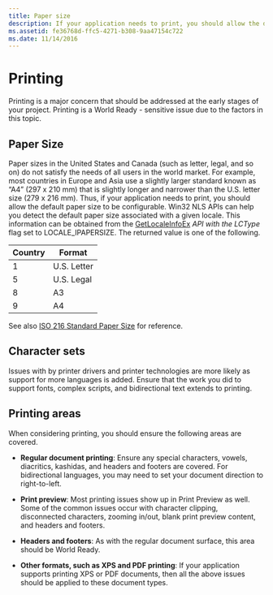 ```yaml
---
title: Paper size
description: If your application needs to print, you should allow the default paper size to be configurable for globalization purpose.
ms.assetid: fe36768d-ffc5-4271-b308-9aa47154c722
ms.date: 11/14/2016
---
```

# Printing

Printing is a major concern that should be addressed at the early stages of your project.
Printing is a World Ready - sensitive issue due to the factors in this topic.

## Paper Size

Paper sizes in the United States and Canada (such as letter, legal, and so on) do not satisfy the needs of all users in the world market.
For example, most countries in Europe and Asia use a slightly larger standard known as “A4” (297 x 210 mm) that is slightly longer and narrower than the U.S. letter size (279 x 216 mm).
Thus, if your application needs to print, you should allow the default paper size to be configurable.
Win32 NLS APIs can help you detect the default paper size associated with a given locale.
This information can be obtained from the [GetLocaleInfoEx](/windows/desktop/api/winnls/nf-winnls-getlocaleinfoex) *API with the LCType* flag set to LOCALE\_IPAPERSIZE.
The returned value is one of the following.

| Country | Format |
| --- | --- |
| 1 | U.S. Letter |
| 5 | U.S. Legal |
| 8 | A3 |
| 9 | A4 |

See also [ISO 216 Standard Paper Size](http://en.wikipedia.org/wiki/ISO_216) for reference.

## Character sets

Issues with by printer drivers and printer technologies are more likely as support for more languages is added.
Ensure that the work you did to support fonts, complex scripts, and bidirectional text extends to printing.

## Printing areas

When considering printing, you should ensure the following areas are covered.

- **Regular document printing**:
  Ensure any special characters, vowels, diacritics, kashidas, and headers and footers are covered.
  For bidirectional languages, you may need to set your document direction to right-to-left.

- **Print preview**:
  Most printing issues show up in Print Preview as well.
  Some of the common issues occur with character clipping, disconnected characters, zooming in/out, blank print preview content, and headers and footers.

- **Headers and footers**:
  As with the regular document surface, this area should be World Ready.

- **Other formats, such as XPS and PDF printing**:
  If your application supports printing XPS or PDF documents, then all the above issues should be applied to these document types.
